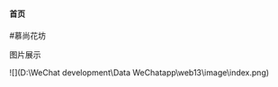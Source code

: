 

# 

#### 首页<br/>

#慕尚花坊<br/>



图片展示

![](D:\WeChat development\Data WeChatapp\web13\image\index.png)



